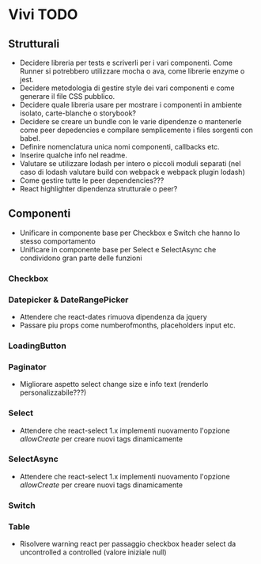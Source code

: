 # Vivi TODO

## Strutturali
- Decidere libreria per tests e scriverli per i vari componenti. Come Runner si potrebbero utilizzare mocha o ava, come librerie enzyme o jest.
- Decidere metodologia di gestire style dei vari componenti e come generare il file CSS pubblico.
- Decidere quale libreria usare per mostrare i componenti in ambiente isolato, carte-blanche o storybook?
- Decidere se creare un bundle con le varie dipendenze o mantenerle come peer depedencies e compilare semplicemente i files sorgenti con babel.
- Definire nomenclatura unica nomi componenti, callbacks etc.
- Inserire qualche info nel readme.
- Valutare se utilizzare lodash per intero o piccoli moduli separati (nel caso di lodash valutare build con webpack e webpack plugin lodash)
- Come gestire tutte le peer dependencies???
- React highlighter dipendenza strutturale o peer?

## Componenti
- Unificare in componente base per Checkbox e Switch che hanno lo stesso comportamento
- Unificare in componente base per Select e SelectAsync che condividono gran parte delle funzioni

### Checkbox

### Datepicker & DateRangePicker
- Attendere che react-dates rimuova dipendenza da jquery
- Passare piu props come numberofmonths, placeholders input etc.

### LoadingButton

### Paginator
- Migliorare aspetto select change size e info text (renderlo personalizzabile???)

### Select
- Attendere che react-select 1.x implementi nuovamento l'opzione *allowCreate* per creare nuovi tags dinamicamente

### SelectAsync
- Attendere che react-select 1.x implementi nuovamento l'opzione *allowCreate* per creare nuovi tags dinamicamente

### Switch

### Table
- Risolvere warning react per passaggio checkbox header select da uncontrolled a controlled (valore iniziale null)
